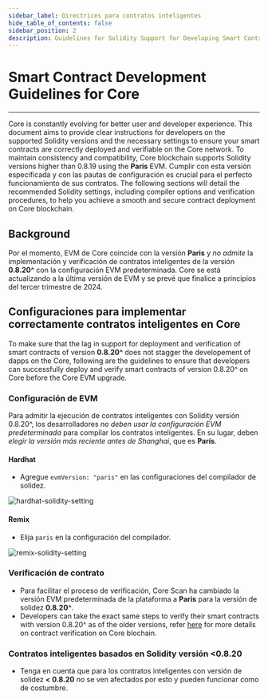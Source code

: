 ```yaml
---
sidebar_label: Directrices para contratos inteligentes
hide_table_of_contents: false
sidebar_position: 2
description: Guidelines for Solidity Support for Developing Smart Contracts on Core
---
```


# Smart Contract Development Guidelines for Core

---

Core is constantly evolving for better user and developer experience. This document aims to provide clear instructions for developers on the supported Solidity versions and the necessary settings to ensure your smart contracts are correctly deployed and verifiable on the Core network. To maintain consistency and compatibility, Core blockchain supports Solidity versions higher than 0.8.19 using the **Paris** EVM. Cumplir con esta versión especificada y con las pautas de configuración es crucial para el perfecto funcionamiento de sus contratos. The following sections will detail the recommended Solidity settings, including compiler options and verification procedures, to help you achieve a smooth and secure contract deployment on Core blockchain.

## Background

Por el momento, EVM de Core coincide con la versión **Paris** y _no admite_ la implementación y verificación de contratos inteligentes de la versión **0.8.20^** con la configuración EVM predeterminada. Core se está actualizando a la última versión de EVM y se prevé que finalice a principios del tercer trimestre de 2024.

## Configuraciones para implementar correctamente contratos inteligentes en Core

To make sure that the lag in support for deployment and verification of smart contracts of version **0.8.20^** does not stagger the developement of dapps on the Core, following are the guidelines to ensure that developers can successfully deploy and verify smart contracts of version 0.8.20^ on Core before the Core EVM upgrade.

### Configuración de EVM

Para admitir la ejecución de contratos inteligentes con Solidity versión 0.8.20^, los desarrolladores _no deben usar la configuración EVM predeterminada_ para compilar los contratos inteligentes. En su lugar, deben _elegir la versión más reciente antes de Shanghai_, que es **París**.

#### Hardhat

- Agregue `evmVersion: "paris"` en las configuraciones del compilador de solidez.

![hardhat-solidity-setting](../../static/img/solidity-support/evm-setting.jpg)

#### Remix

- Elija `paris` en la configuración del compilador.

![remix-solidity-setting](../../static/img/solidity-support/remix-setting.png)

### Verificación de contrato

- Para facilitar el proceso de verificación, Core Scan ha cambiado la versión EVM predeterminada de la plataforma a **Paris** para la versión de solidez **0.8.20^**.
- Developers can take the exact same steps to verify their smart contracts with version 0.8.20^ as of the older versions, refer [here](./contract-verify.md) for more details on contract verification on Core blochain.

### Contratos inteligentes basados ​​en Solidity versión <0.8.20

- Tenga en cuenta que para los contratos inteligentes con versión de solidez **\< 0.8.20** _no_ se ven afectados por esto y pueden funcionar como de costumbre.
